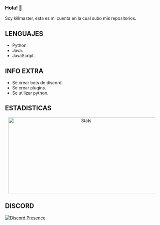 ### Hola! :wave:

Soy killmaster, esta es mi cuenta en la cual subo mis repositorios.

## LENGUAJES

  - Python.
  - Java.
  - JavaScript.

## INFO EXTRA

  - Se crear bots de discord.
  - Se crear plugins.
  - Se utilizar python.

## ESTADISTICAS

  <div class="offset-md-4" align="center" style="margin:10px;">
    <img height="250" width="500" src="https://github-readme-stats.vercel.app/api?username=killmasterMC&show_icons=true&theme=algolia&count_private=true" alt="Stats"> 
  </div>
 


## DISCORD
  

[![Discord Presence](https://lanyard-profile-readme.vercel.app/api/1092081738513133598?theme=dark&bg=809ecf&animated=true&hideDiscrim=false&borderRadius=30px&hideStatus=true&hideBadges=false&idleMessage=Probably%20doing%20something%20else)](https://discord.com/users/1092081738513133598)
